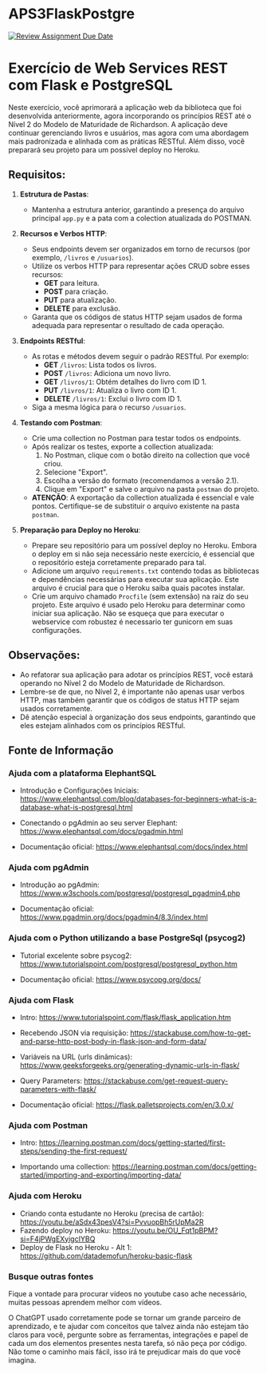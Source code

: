 # APS3FlaskPostgre
[![Review Assignment Due Date](https://classroom.github.com/assets/deadline-readme-button-24ddc0f5d75046c5622901739e7c5dd533143b0c8e959d652212380cedb1ea36.svg)](https://classroom.github.com/a/AqMWIgvG)
# Exercício de Web Services REST com Flask e PostgreSQL

Neste exercício, você aprimorará a aplicação web da biblioteca que foi desenvolvida anteriormente, agora incorporando os princípios REST até o Nível 2 do Modelo de Maturidade de Richardson. A aplicação deve continuar gerenciando livros e usuários, mas agora com uma abordagem mais padronizada e alinhada com as práticas RESTful. Além disso, você preparará seu projeto para um possível deploy no Heroku.

## Requisitos:

1. **Estrutura de Pastas**:
    - Mantenha a estrutura anterior, garantindo a presença do arquivo principal `app.py` e a pata com a colection atualizada do POSTMAN.

2. **Recursos e Verbos HTTP**:
    - Seus endpoints devem ser organizados em torno de recursos (por exemplo, `/livros` e `/usuarios`).
    - Utilize os verbos HTTP para representar ações CRUD sobre esses recursos: 
        - **GET** para leitura.
        - **POST** para criação.
        - **PUT** para atualização.
        - **DELETE** para exclusão.
    - Garanta que os códigos de status HTTP sejam usados de forma adequada para representar o resultado de cada operação.

3. **Endpoints RESTful**:
    - As rotas e métodos devem seguir o padrão RESTful. Por exemplo:
        - **GET** `/livros`: Lista todos os livros.
        - **POST** `/livros`: Adiciona um novo livro.
        - **GET** `/livros/1`: Obtém detalhes do livro com ID 1.
        - **PUT** `/livros/1`: Atualiza o livro com ID 1.
        - **DELETE** `/livros/1`: Exclui o livro com ID 1.
    - Siga a mesma lógica para o recurso `/usuarios`.

4. **Testando com Postman**:
    - Crie uma collection no Postman para testar todos os endpoints.
    - Após realizar os testes, exporte a collection atualizada:
        1. No Postman, clique com o botão direito na collection que você criou.
        2. Selecione "Export".
        3. Escolha a versão do formato (recomendamos a versão 2.1).
        4. Clique em "Export" e salve o arquivo na pasta `postman` do projeto.
    - **ATENÇÃO**: A exportação da collection atualizada é essencial e vale pontos. Certifique-se de substituir o arquivo existente na pasta `postman`.

5. **Preparação para Deploy no Heroku**:
    - Prepare seu repositório para um possível deploy no Heroku. Embora o deploy em si não seja necessário neste exercício, é essencial que o repositório esteja corretamente preparado para tal.
    - Adicione um arquivo `requirements.txt` contendo todas as bibliotecas e dependências necessárias para executar sua aplicação. Este arquivo é crucial para que o Heroku saiba quais pacotes instalar.
    - Crie um arquivo chamado `Procfile` (sem extensão) na raiz do seu projeto. Este arquivo é usado pelo Heroku para determinar como iniciar sua aplicação. Não se esqueça que para executar o webservice com robustez é necessario ter gunicorn em suas configurações.

## Observações:

- Ao refatorar sua aplicação para adotar os princípios REST, você estará operando no Nível 2 do Modelo de Maturidade de Richardson.
- Lembre-se de que, no Nível 2, é importante não apenas usar verbos HTTP, mas também garantir que os códigos de status HTTP sejam usados corretamente.
- Dê atenção especial à organização dos seus endpoints, garantindo que eles estejam alinhados com os princípios RESTful.


## Fonte de Informação

### Ajuda com a plataforma ElephantSQL

- Introdução e Configurações Iniciais: https://www.elephantsql.com/blog/databases-for-beginners-what-is-a-database-what-is-postgresql.html

- Conectando o pgAdmin ao seu server Elephant: https://www.elephantsql.com/docs/pgadmin.html

- Documentação oficial: https://www.elephantsql.com/docs/index.html

### Ajuda com pgAdmin

- Introdução ao pgAdmin: https://www.w3schools.com/postgresql/postgresql_pgadmin4.php

- Documentação oficial: https://www.pgadmin.org/docs/pgadmin4/8.3/index.html

### Ajuda com o Python utilizando a base PostgreSql (psycog2)

- Tutorial excelente sobre psycog2: https://www.tutorialspoint.com/postgresql/postgresql_python.htm

- Documentação oficial: https://www.psycopg.org/docs/

### Ajuda com Flask

- Intro: https://www.tutorialspoint.com/flask/flask_application.htm

- Recebendo JSON via requisição: https://stackabuse.com/how-to-get-and-parse-http-post-body-in-flask-json-and-form-data/

- Variáveis na URL (urls dinâmicas): https://www.geeksforgeeks.org/generating-dynamic-urls-in-flask/

- Query Parameters: https://stackabuse.com/get-request-query-parameters-with-flask/

- Documentação oficial: https://flask.palletsprojects.com/en/3.0.x/

### Ajuda com Postman

- Intro: https://learning.postman.com/docs/getting-started/first-steps/sending-the-first-request/

- Importando uma collection: https://learning.postman.com/docs/getting-started/importing-and-exporting/importing-data/


### Ajuda com Heroku

- Criando conta estudante no Heroku (precisa de cartão): https://youtu.be/aSdx43pesV4?si=PvvuopBh5rUpMa2R
- Fazendo deploy no Heroku: https://youtu.be/OU_Fqt1pBPM?si=F4jPWgEXyigcIYBQ
- Deploy de Flask no Heroku - Alt 1: https://github.com/datademofun/heroku-basic-flask 


### Busque outras fontes

Fique a vontade para procurar vídeos no youtube caso ache necessário, muitas pessoas aprendem melhor com vídeos.

O ChatGPT usado corretamente pode se tornar um grande parceiro de aprendizado, e te ajudar com conceitos que talvez ainda não estejam tão claros para você, pergunte sobre as ferramentas, integrações e papel de cada um dos elementos presentes nesta tarefa, só não peça por código. Não tome o caminho mais fácil, isso irá te prejudicar mais do que você imagina.
